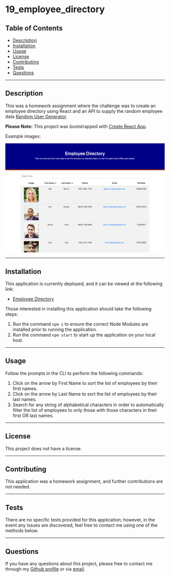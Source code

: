 # 19_employee_directory

## Table of Contents

* [Description](#description)
* [Installation](#installation)
* [Usage](#usage)
* [License](#license)
* [Contributing](#contributing)
* [Tests](#tests)
* [Questions](#questions)

-----

## Description

This was a homework assignment where the challenge was to create an employee directory using React and an API to supply the random employee data [Random User Generator](https://randomuser.me/).

**Please Note:** This project was bootstrapped with [Create React App](https://github.com/facebook/create-react-app).

Example images:

![Main Page](./public/employee-directory.png)

-----

## Installation

This application is currently deployed, and it can be viewed at the following link:

* [Employee Directory](https://timothykemp.dev/19_employee_directory)

Those interested in installing this application should take the following steps:

1. Run the command `npm i` to ensure the correct Node Modules are installed prior to running the application.
2. Run the command `npm start` to start up the application on your local host.

-----

## Usage

Follow the prompts in the CLI to perform the following commands:

1. Click on the arrow by First Name to sort the list of employees by their first names.
2. Click on the arrow by Last Name to sort the list of employees by their last names.
3. Search for any string of alphabetical characters in order to automatically filter the list of employees to only those with those characters in their first OR last names.

-----

## License

This project does not have a license.

-----

## Contributing

This application was a homework assignment, and further contributions are not needed.

-----

## Tests

There are no specific tests provided for this application; however, in the event any issues are discovered, feel free to contact me using one of the methods below.

-----

## Questions

If you have any questions about this project, please free to contact me through my [Github profile](https://github.com/timothykemp) or via [email](mailto:timothymichaelkemp@gmail.com).
  